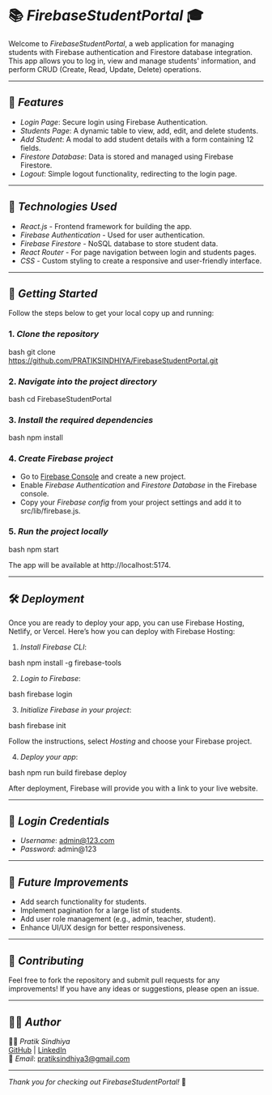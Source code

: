 

# 📚 *FirebaseStudentPortal* 🎓

Welcome to *FirebaseStudentPortal*, a web application for managing students with Firebase authentication and Firestore database integration. This app allows you to log in, view and manage students' information, and perform CRUD (Create, Read, Update, Delete) operations.

---

## 🚀 *Features*

- *Login Page*: Secure login using Firebase Authentication.
- *Students Page*: A dynamic table to view, add, edit, and delete students.
- *Add Student*: A modal to add student details with a form containing 12 fields.
- *Firestore Database*: Data is stored and managed using Firebase Firestore.
- *Logout*: Simple logout functionality, redirecting to the login page.
  
---

## 🔧 *Technologies Used*

- *React.js* - Frontend framework for building the app.
- *Firebase Authentication* - Used for user authentication.
- *Firebase Firestore* - NoSQL database to store student data.
- *React Router* - For page navigation between login and students pages.
- *CSS* - Custom styling to create a responsive and user-friendly interface.

---

## 📌 *Getting Started*

Follow the steps below to get your local copy up and running:

### 1. *Clone the repository*

bash
git clone https://github.com/PRATIKSINDHIYA/FirebaseStudentPortal.git


### 2. *Navigate into the project directory*

bash
cd FirebaseStudentPortal


### 3. *Install the required dependencies*

bash
npm install


### 4. *Create Firebase project*

- Go to [Firebase Console](https://console.firebase.google.com/) and create a new project.
- Enable *Firebase Authentication* and *Firestore Database* in the Firebase console.
- Copy your *Firebase config* from your project settings and add it to src/lib/firebase.js.

### 5. *Run the project locally*

bash
npm start


The app will be available at http://localhost:5174.

---

## 🛠 *Deployment*

Once you are ready to deploy your app, you can use Firebase Hosting, Netlify, or Vercel. Here’s how you can deploy with Firebase Hosting:

1. *Install Firebase CLI*:

bash
npm install -g firebase-tools


2. *Login to Firebase*:

bash
firebase login


3. *Initialize Firebase in your project*:

bash
firebase init


Follow the instructions, select *Hosting* and choose your Firebase project.

4. *Deploy your app*:

bash
npm run build
firebase deploy


After deployment, Firebase will provide you with a link to your live website.

---

## 🔐 *Login Credentials*

- *Username*: admin@123.com
- *Password*: admin@123

---

## 📝 *Future Improvements*

- Add search functionality for students.
- Implement pagination for a large list of students.
- Add user role management (e.g., admin, teacher, student).
- Enhance UI/UX design for better responsiveness.

---

## 💬 *Contributing*

Feel free to fork the repository and submit pull requests for any improvements! If you have any ideas or suggestions, please open an issue.

---

## 🙋‍♂ *Author*

👨‍💻 *Pratik Sindhiya*  
[GitHub](https://github.com/PRATIKSINDHIYA) | [LinkedIn](https://www.linkedin.com/in/pratiksindhiya/)  
📧 *Email*: [pratiksindhiya3@gmail.com](mailto:pratiksindhiya3@gmail.com)

---

*Thank you for checking out FirebaseStudentPortal!* 🎉